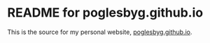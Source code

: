 # README for poglesbyg.github.io

This is the source for my personal website, [poglesbyg.github.io](https://poglesbyg.github.io/).

